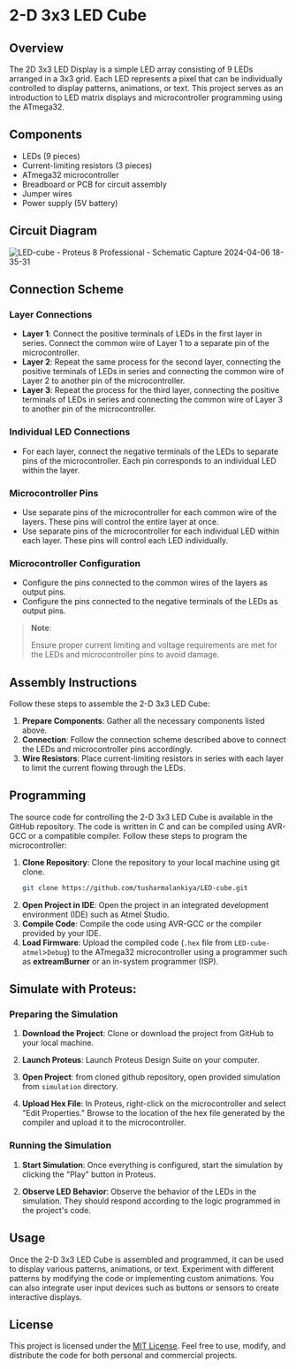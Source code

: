 # 2-D 3x3 LED Cube
## Overview
The 2D 3x3 LED Display is a simple LED array consisting of 9 LEDs arranged in a 3x3 grid. Each LED represents a pixel that can be individually controlled to display patterns, animations, or text. This project serves as an introduction to LED matrix displays and microcontroller programming using the ATmega32.

## Components
- LEDs (9 pieces)
- Current-limiting resistors (3 pieces)
- ATmega32 microcontroller
- Breadboard or PCB for circuit assembly
- Jumper wires
- Power supply (5V battery)

## Circuit Diagram
![LED-cube - Proteus 8 Professional - Schematic Capture 2024-04-06 18-35-31](https://github.com/tusharmalankiya/LED-cube/assets/85736626/800b73a3-75c6-494b-8e03-48e2eaa2ac9e)

## Connection Scheme
### Layer Connections
- **Layer 1**: Connect the positive terminals of LEDs in the first layer in series. Connect the common wire of Layer 1 to a separate pin of the microcontroller.
- **Layer 2**: Repeat the same process for the second layer, connecting the positive terminals of LEDs in series and connecting the common wire of Layer 2 to another pin of the microcontroller.
- **Layer 3**: Repeat the process for the third layer, connecting the positive terminals of LEDs in series and connecting the common wire of Layer 3 to another pin of the microcontroller.

### Individual LED Connections
- For each layer, connect the negative terminals of the LEDs to separate pins of the microcontroller. Each pin corresponds to an individual LED within the layer.

### Microcontroller Pins
- Use separate pins of the microcontroller for each common wire of the layers. These pins will control the entire layer at once.
- Use separate pins of the microcontroller for each individual LED within each layer. These pins will control each LED individually.

### Microcontroller Configuration
- Configure the pins connected to the common wires of the layers as output pins.
- Configure the pins connected to the negative terminals of the LEDs as output pins.

> **Note**:
>
> Ensure proper current limiting and voltage requirements are met for the LEDs and microcontroller pins to avoid damage.

## Assembly Instructions
Follow these steps to assemble the 2-D 3x3 LED Cube:

1. **Prepare Components**: Gather all the necessary components listed above.
2. **Connection**: Follow the connection scheme described above to connect the LEDs and microcontroller pins accordingly.
3. **Wire Resistors**: Place current-limiting resistors in series with each layer to limit the current flowing through the LEDs.


## Programming
The source code for controlling the 2-D 3x3 LED Cube is available in the GitHub repository. The code is written in C and can be compiled using AVR-GCC or a compatible compiler. Follow these steps to program the microcontroller:

1. **Clone Repository**: Clone the repository to your local machine using git clone.
   ```bash
   git clone https://github.com/tusharmalankiya/LED-cube.git
   ```
2. **Open Project in IDE**: Open the project in an integrated development environment (IDE) such as Atmel Studio.
3. **Compile Code**: Compile the code using AVR-GCC or the compiler provided by your IDE.
4. **Load Firmware**: Upload the compiled code (`.hex` file from `LED-cube-atmel`>`Debug`) to the ATmega32 microcontroller using a programmer such as **extreamBurner** or an in-system programmer (ISP).

## Simulate with Proteus:

### Preparing the Simulation
1. **Download the Project**: Clone or download the project from GitHub to your local machine.

2. **Launch Proteus**: Launch Proteus Design Suite on your computer.

3. **Open Project**: from cloned github repository, open provided simulation from `simulation` directory.

4. **Upload Hex File**: In Proteus, right-click on the microcontroller and select "Edit Properties." Browse to the location of the hex file generated by the compiler and upload it to the microcontroller.

### Running the Simulation
1. **Start Simulation**: Once everything is configured, start the simulation by clicking the "Play" button in Proteus.

2. **Observe LED Behavior**: Observe the behavior of the LEDs in the simulation. They should respond according to the logic programmed in the project's code.


## Usage

Once the 2-D 3x3 LED Cube is assembled and programmed, it can be used to display various patterns, animations, or text. Experiment with different patterns by modifying the code or implementing custom animations. You can also integrate user input devices such as buttons or sensors to create interactive displays.

## License
This project is licensed under the [MIT License](LICENSE). Feel free to use, modify, and distribute the code for both personal and commercial projects.
